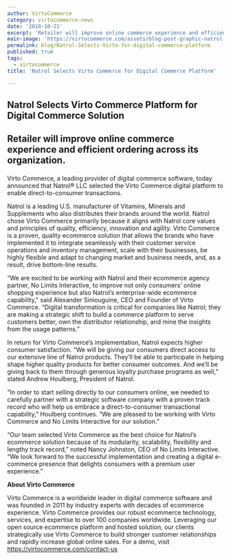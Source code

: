 ```yaml
---
author: VirtoCommerce
category: virtocommerce-news
date: '2019-10-21'
excerpt: 'Retailer will improve online commerce experience and efficient ordering across its organization'
main-image: 'https://virtocommerce.com/assets/blog-post-graphic-natrol-pr-post.png'
permalink: blog/Natrol-Selects-Virto-for-digital-commerce-platform
published: true
tags:
  - virtocommerce
title: 'Natrol Selects Virto Commerce for Digital Commerce Platform'

---
```

## <p><strong>Natrol Selects Virto Commerce Platform for Digital Commerce Solution</strong></p>
## <p>Retailer will improve online commerce experience and efficient ordering across its organization.</p>

<p>



<p>Virto Commerce, a leading provider of digital commerce software, today announced that Natrol® LLC selected the Virto Commerce digital platform to enable direct-to-consumer transactions.</p>
<p>Natrol is a leading U.S. manufacturer of Vitamins, Minerals and Supplements who also distributes their brands around the world. Natrol chose Virto Commerce primarily because it aligns with Natrol core values and principles of quality, efficiency, innovation and agility. Virto Commerce is a proven, quality ecommerce solution that allows the brands who have implemented it to integrate seamlessly with their customer service operations and inventory management, scale with their businesses, be highly flexible and adapt to changing market and business needs, and, as a result, drive bottom-line results.</p>
<p>“We are excited to be working with Natrol and their ecommerce agency partner, No Limits Interactive, to improve not only consumers’ online shopping experience but also Natrol’s enterprise-wide ecommerce capability," said Alexander Siniouguine, CEO and Founder of Virto Commerce. &ldquo;Digital transformation is critical for companies like Natrol; they are making a strategic shift to build a commerce platform to serve customers better, own the distributor relationship, and mine the insights from the usage patterns.&rdquo;</p>


<p>In return for Virto Commerce’s implementation, Natrol expects higher consumer satisfaction. “We will be giving our consumers direct access to our extensive line of Natrol products. They’ll be able to participate in helping shape higher quality products for better consumer outcomes. And we’ll be giving back to them through generous loyalty purchase programs as well,” stated Andrew Houlberg, President of Natrol.</p> 
<p>"In order to start selling directly to our consumers online, we needed to carefully partner with a strategic software company with a proven track record who will help us embrace a direct-to-consumer transactional capability,” Houlberg continues. “We are pleased to be working with Virto Commerce and No Limits Interactive for our solution.”</p>
<p>“Our team selected Virto Commerce as the best choice for Natrol’s ecommerce solution because of its modularity, scalability, flexibility and lengthy track record,” noted Nancy Johnston, CEO of No Limits Interactive. “We look forward to the successful implementation and creating a digital e-commerce presence that delights consumers with a premium user experience.”
</p>


<p><strong>About Virto Commerce</strong></p>
<p>Virto Commerce is a worldwide leader in digital commerce software and was founded in 2011 by industry experts with decades of ecommerce experience. Virto Commerce provides our robust ecommerce technology, services, and expertise to over 100 companies worldwide. Leveraging our open source ecommerce platform and hosted solution, our clients strategically use Virto Commerce to build stronger customer relationships and rapidly increase global online sales. For a demo, visit <a href="https://virtocommerce.com/contact-us">https://virtocommerce.com/contact-us</a></p>